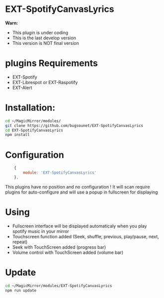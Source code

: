 # EXT-SpotifyCanvasLyrics

**Warn:**

 * This plugin is under coding
 * This is the last develop version
 * This version is NOT final version

 # plugins Requirements
  * EXT-Spotify
  * EXT-Librespot or EXT-Raspotify
  * EXT-Alert

 # Installation:
 
 ```sh
 cd ~/MagicMirror/modules/
 git clone https://github.com/bugsounet/EXT-SpotifyCanvasLyrics
 cd EXT-SpotifyCanvasLyrics
 npm install
 ```
 
 # Configuration
 
```js
    {
        module: 'EXT-SpotifyCanvasLyrics'
    },
 ```
 
 This plugins have no position and no configuration !
 It will scan require plugins for auto-configure and will use a popup in fullscreen for displaying
 
 # Using
 
  * Fullscreen interface will be displayed automaticaly when you play spotify music in your mirror
  * Touchscreen function added (Seek, shuffle, previous, play/pause, next, repeat)
  * Seek with TouchScreen added (progress bar)
  * Volume control with TouchScreen added (volume bar)
 
 # Update
 
 ```sh
 cd ~/MagicMirror/modules/EXT-SpotifyCanvasLyrics
 npm run update
 ```
